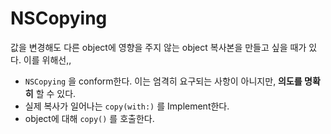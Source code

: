 # NSCopying
값을 변경해도 다른 object에 영향을 주지 않는 object 복사본을 만들고 싶을 때가 있다. 이를 위해선,,

- `NSCopying` 을 conform한다. 이는 엄격히 요구되는 사항이 아니지만, **의도를 명확히** 할 수 있다.
- 실제 복사가 일어나는  `copy(with:)` 를 Implement한다. 
- object에 대해 `copy()` 를 호출한다.
